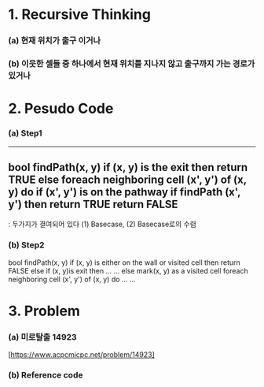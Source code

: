 # 1. Recursive Thinking
### (a) 현재 위치가 출구 이거나
### (b) 이웃한 셀들 중 하나에서 현재 위치를 지나지 않고 출구까지 가는 경로가 있거나


# 2. Pesudo Code
### (a) Step1
-------------------------------------------------------------------------------
bool findPath(x, y)
    if (x, y) is the exit then
        return TRUE
    else
        foreach neighboring cell (x', y') of (x, y) do
            if (x', y') is on the pathway
                if findPath (x', y') then
                   return TRUE
    return FALSE
-------------------------------------------------------------------------------
 : 두가지가 결여되어 있다 (1)  Basecase, (2) Basecase로의 수렴

### (b) Step2
bool findPath(x, y)
    if (x, y) is either on the wall or visited cell then
        return FALSE
    else if (x, y)is exit then
        ... ...
    else
        mark(x, y) as a visited cell
        foreach neighboring cell (x', y') of (x, y) do
        ... ...

# 3. Problem
### (a) 미로탈출 14923
[https://www.acpcmicpc.net/problem/14923]

### (b) Reference code
